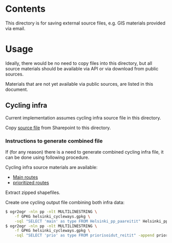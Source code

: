 # Contents

This directory is for saving external source files,
e.g. GIS materials provided via email.

# Usage

Ideally, there would be no need to copy files into this directory, but all source
materials should be available via API or via download from public sources.

Materials that are not yet available via public sources, are listed in this document.

## Cycling infra

Current implementation assumes cycling infra source file in this directory.

Copy [source file](https://helsinginkaupunki.sharepoint.com/:u:/r/sites/KYMPHaitaton/Jaetut%20asiakirjat/General/02_Taustamateriaalit/Laastariaineisto/haitaton_2_input/helsinki_cycleways.gpkg?csf=1&web=1&e=pR3rqm)
from Sharepoint to this directory.

### Instructions to generate combined file

If (for any reason) there is a need to generate combined cycling infra file,
it can be done using following procedure.

Cycling infra source materials are available:

- [Main routes](https://helsinginkaupunki.sharepoint.com/:u:/r/sites/KYMPHaitaton/Jaetut%20asiakirjat/General/02_Taustamateriaalit/Laastariaineisto/haitaton2spatial/input/Helsinki_pp_paareitit.zip?csf=1&web=1&e=gT8SUz)
- [prioritized routes](https://helsinginkaupunki.sharepoint.com/:u:/r/sites/KYMPHaitaton/Jaetut%20asiakirjat/General/02_Taustamateriaalit/Laastariaineisto/haitaton2spatial/input/priorisoidut_reitit.zip?csf=1&web=1&e=75maG1)

Extract zipped shapefiles.

Create one cycling output file combining both infra data:

```sh
$ ogr2ogr -nln pp -nlt MULTILINESTRING \
    -f GPKG helsinki_cycleways.gpkg \
    -sql "SELECT 'main' as type FROM Helsinki_pp_paareitit" Helsinki_pp_paareitit Helsinki_pp_paareitit
$ ogr2ogr -nln pp -nlt MULTILINESTRING \
    -f GPKG helsinki_cycleways.gpkg \
    -sql "SELECT 'prio' as type FROM priorisoidut_reitit" -append priorisoidut_reitit priorisoidut_reitit
```
